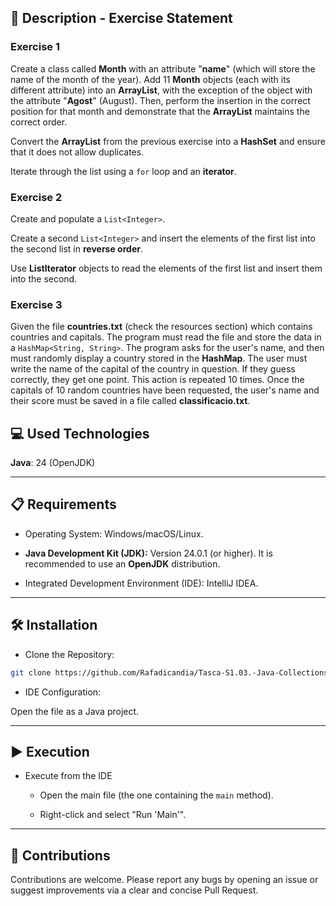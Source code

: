 
## 📄 Description - Exercise Statement

### Exercise 1

Create a class called **Month** with an attribute "**name**" (which will store the name of the month of the year). Add 11 **Month** objects (each with its different attribute) into an **ArrayList**, with the exception of the object with the attribute "**Agost**" (August). Then, perform the insertion in the correct position for that month and demonstrate that the **ArrayList** maintains the correct order.

Convert the **ArrayList** from the previous exercise into a **HashSet** and ensure that it does not allow duplicates.

Iterate through the list using a `for` loop and an **iterator**.

### Exercise 2

Create and populate a `List<Integer>`.

Create a second `List<Integer>` and insert the elements of the first list into the second list in **reverse order**.

Use **ListIterator** objects to read the elements of the first list and insert them into the second.

### Exercise 3

Given the file **countries.txt** (check the resources section) which contains countries and capitals. The program must read the file and store the data in a `HashMap<String, String>`. The program asks for the user's name, and then must randomly display a country stored in the **HashMap**. The user must write the name of the capital of the country in question. If they guess correctly, they get one point. This action is repeated 10 times. Once the capitals of 10 random countries have been requested, the user's name and their score must be saved in a file called **classificacio.txt**.

## 💻 Used Technologies

**Java**: 24 (OpenJDK)

-----

## 📋 Requirements

- Operating System: Windows/macOS/Linux.

- **Java Development Kit (JDK):** Version 24.0.1 (or higher). It is recommended to use an **OpenJDK** distribution.

- Integrated Development Environment (IDE): IntelliJ IDEA.

-----

## 🛠️ Installation

- Clone the Repository:

```bash
git clone https://github.com/Rafadicandia/Tasca-S1.03.-Java-Collections_Nivell1.git
```

- IDE Configuration:

Open the file as a Java project.

-----

## ▶️ Execution

- Execute from the IDE
  - Open the main file (the one containing the `main` method).

  - Right-click and select "Run 'Main'".

-----

## 🤝 Contributions

Contributions are welcome. Please report any bugs by opening an issue or suggest improvements via a clear and concise Pull Request.